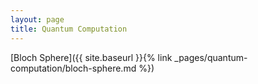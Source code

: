 ```yaml
---
layout: page
title: Quantum Computation
---
```


[Bloch Sphere]({{ site.baseurl }}{% link _pages/quantum-computation/bloch-sphere.md %})
